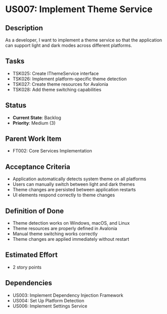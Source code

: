 # US007: Implement Theme Service

## Description
As a developer, I want to implement a theme service so that the application can support light and dark modes across different platforms.

## Tasks
- TSK025: Create IThemeService interface
- TSK026: Implement platform-specific theme detection
- TSK027: Create theme resources for Avalonia
- TSK028: Add theme switching capabilities

## Status
- **Current State**: Backlog
- **Priority**: Medium (3)

## Parent Work Item
- FT002: Core Services Implementation

## Acceptance Criteria
- Application automatically detects system theme on all platforms
- Users can manually switch between light and dark themes
- Theme changes are persisted between application restarts
- UI elements respond correctly to theme changes

## Definition of Done
- Theme detection works on Windows, macOS, and Linux
- Theme resources are properly defined in Avalonia
- Manual theme switching works correctly
- Theme changes are applied immediately without restart

## Estimated Effort
- 2 story points

## Dependencies
- US003: Implement Dependency Injection Framework
- US004: Set Up Platform Detection
- US006: Implement Settings Service


